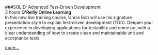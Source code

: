 ###SOLID: Advanced Test-Driven Development <br>3 hours
**O'Reilly Online Learning**
<br>In this new live training course, Uncle Bob will use his signature 
presentation style to explain test-driven development (TDD). 
Deepen your experience in developing applications for testability and 
come out with a clear understanding of how to create clean and 
maintainable unit and acceptance tests.

[more...](https://www.oreilly.com/live-training/courses/advanced-test-driven-development-tdd/0636920441397/)